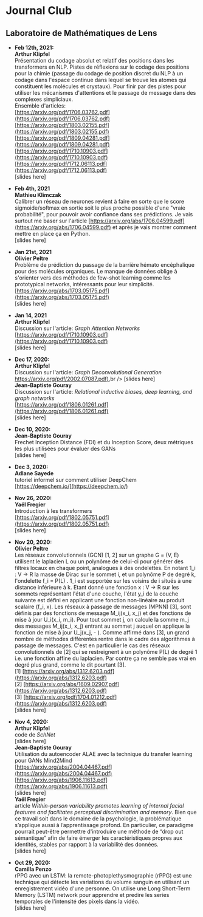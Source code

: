 # Journal Club 
## Laboratoire de Mathématiques de Lens

- **Feb 12th, 2021:**<br />
**Arthur Klipfel**<br />
Présentation du codage absolut et relatif des positions dans les transformers en NLP. Pistes de réflexions sur le codage des positions pour la chimie (passage du codage de position discret du NLP à un codage dans l'espace continue dans lequel se trouve les atomes qui constituent les molécules et crystaux). Pour finir par des pistes pour utiliser les mécanismes d'attentions et le passage de message dans des complexes simpliciaux.<br />
Ensemble d'articles:<br />
[https://arxiv.org/pdf/1706.03762.pdf](https://arxiv.org/pdf/1706.03762.pdf)<br />
[https://arxiv.org/pdf/1803.02155.pdf](https://arxiv.org/pdf/1803.02155.pdf)<br />
[https://arxiv.org/pdf/1809.04281.pdf](https://arxiv.org/pdf/1809.04281.pdf)<br />
[https://arxiv.org/pdf/1710.10903.pdf](https://arxiv.org/pdf/1710.10903.pdf)<br />
[https://arxiv.org/pdf/1712.06113.pdf](https://arxiv.org/pdf/1712.06113.pdf)<br />
[slides here]<br />

- **Feb 4th, 2021**<br />
**Mathieu Klimczak**<br />
Calibrer un réseau de neurones revient à faire en sorte que le score sigmoide/softmax en sortie soit le plus proche possible d'une "vraie probabilité", pour pouvoir avoir confiance dans ses prédictions. Je vais surtout me baser sur l'article [https://arxiv.org/abs/1706.04599.pdf](https://arxiv.org/abs/1706.04599.pdf) et après je vais montrer comment mettre en place ça en Python.<br />
[slides here]<br />

- **Jan 21st, 2021**<br />
**Olivier Peltre** <br />
Problème de prédiction du passage de la barrière hémato encéphalique pour des molécules organiques. Le manque de données oblige à s'orienter vers des méthodes de few-shot learning comme les prototypical networks, intéressants pour leur simplicité. <br />
[https://arxiv.org/abs/1703.05175.pdf](https://arxiv.org/abs/1703.05175.pdf)<br />
[slides here]<br />

- **Jan 14, 2021**<br />
**Arthur Klipfel** <br />
Discussion sur l'article: *Graph Attention Networks* <br />
[https://arxiv.org/pdf/1710.10903.pdf](https://arxiv.org/pdf/1710.10903.pdf) <br />
[slides here]<br />

- **Dec 17, 2020:** <br />
**Arthur Klipfel** <br />
Discussion sur l'article: *Graph Deconvolutional Generation*<br />
[https://arxiv.org/pdf/2002.07087.pdf)](https://arxiv.org/pdf/2002.07087.pdf),br />
[slides here]<br />
**Jean-Baptiste Gouray** <br />
Discussion sur l'article: *Relational inductive biases, deep learning, and graph networks* <br />
[https://arxiv.org/pdf/1806.01261.pdf](https://arxiv.org/pdf/1806.01261.pdf)<br />
[slides here]<br />

- **Dec 10, 2020:** <br />
**Jean-Baptiste Gouray** <br />
Frechet Inception Distance (FDI) et du Inception Score, deux métriques les plus utilisées pour évaluer des GANs <br />
[slides here]<br />

- **Dec 3, 2020:** <br />
**Adlane Sayede** <br />
tutoriel informel sur comment utiliser DeepChem<br />
[https://deepchem.io/](https://deepchem.io/)<br />

- **Nov 26, 2020:** <br />
**Yaël Fregier** <br />
Introduction à les transformers <br />
[https://arxiv.org/pdf/1802.05751.pdf](https://arxiv.org/pdf/1802.05751.pdf)<br />
[slides here]<br />

- **Nov 20, 2020:** <br />
**Olivier Peltre** <br />
Les réseaux convolutionnels (GCN) [1, 2] sur un graphe G = (V, E) utilisent le laplacien L ou un polynôme de celui-ci pour générer des filtres locaux en chaque point, analogues à des ondelettes. En notant 1_i : V -> R la masse de Dirac sur le sommet i, et un polynôme P de degré k, l'ondelette f_i = P(L) . 1_i est supportée sur les voisins de i situés à une distance inférieure à k. Etant donné une fonction x : V -> R sur les sommets représentant l'état d'une couche, l'état y_i de la couche suivante est défini en applicant une fonction non-linéaire au produit scalaire (f_i, x). Les réseaux à passage de messages (MPNN) [3], sont définis par des fonctions de message M_ij(x_i, x_j) et des fonctions de mise à jour U_i(x_i, m_i). Pour tout sommet j, on calcule la somme m_j des messages M_ij(x_i, x_j) entrant au sommet j auquel on applique la fonction de mise à jour U_j(x_j, - ).   Comme affirmé dans [3], un grand nombre de méthodes différentes rentre dans le cadre des algorithmes à passage de messages. C'est en particulier le cas des réseaux convolutionnels de [2] qui se restreignent à un polynôme P(L) de degré 1 i.e. une fonction affine du laplacien. Par contre ça ne semble pas vrai en degré plus grand, comme le dit pourtant [3].<br />
[1] [https://arxiv.org/abs/1312.6203.pdf](https://arxiv.org/abs/1312.6203.pdf)<br />
[2] [https://arxiv.org/abs/1609.02907.pdf](https://arxiv.org/abs/1312.6203.pdf)<br />
[3] [https://arxiv.org/pdf/1704.01212.pdf](https://arxiv.org/abs/1312.6203.pdf)<br />
[slides here]<br />

- **Nov 4, 2020:** <br />
**Arthur Klipfel** <br />
code de *SchNet*<br />
[slides here]<br />
**Jean-Baptiste Gouray** <br />
Utilisation du autoencoder ALAE avec la technique du transfer learning pour GANs Mind2Mind <br />
[https://arxiv.org/abs/2004.04467.pdf](https://arxiv.org/abs/2004.04467.pdf)<br />
[https://arxiv.org/abs/1906.11613.pdf](https://arxiv.org/abs/1906.11613.pdf)<br />
[slides here]<br />
**Yaël Fregier**<br />
article *Within-person variability promotes learning of internal facial features and facilitates perceptual discrimination and memory*. Bien que ce travail soit dans le domaine de la psychologie, la problématique s’applique aussi à l’apprentissage profond. En particulier, ce paradigme pourrait peut-être permettre d'introduire une méthode de “drop out sémantique” afin de faire émerger les caractéristiques propres aux identités, stables par rapport à la variabilité des données. <br />
[slides here]<br />

- **Oct 29, 2020:** <br />
**Camilla Penzo** <br />
rPPG avec un LSTM: la remote-photoplethysmographie (rPPG) est une technique qui détecte les variations du volume sanguin en utilisant un enregistrement vidéo d'une personne. On utilise une Long Short-Term Memory (LSTM) network pour apprendre et predire les series temporales de l'intensité des pixels dans la vidéo. <br />
[slides here]<br />
